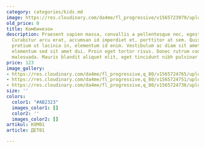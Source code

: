 ```yaml
---
category: categories/kids.md
image: https://res.cloudinary.com/da4me/fl_progressive/v1565723979/uploads/%D0%91%D0%B5%D0%B7-%D0%B8%D0%BC%D0%B5%D0%BD%D0%B8-5_xjes0u.jpg
old_price: 0
title: Комбинезон
description: Praesent sapien massa, convallis a pellentesque nec, egestas non nisi.
  Curabitur arcu erat, accumsan id imperdiet et, porttitor at sem. Quisque velit nisi,
  pretium ut lacinia in, elementum id enim. Vestibulum ac diam sit amet quam vehicula
  elementum sed sit amet dui. Proin eget tortor risus. Donec rutrum congue leo eget
  malesuada. Mauris blandit aliquet elit, eget tincidunt nibh pulvinar a.
price: 123
image_gallery:
- https://res.cloudinary.com/da4me/fl_progressive,q_80/v1565724765/uploads/IMG_3364_1_ykhypn.jpg
- https://res.cloudinary.com/da4me/fl_progressive,q_80/v1565724751/uploads/IMG_3346_nkogzk.jpg
- https://res.cloudinary.com/da4me/fl_progressive,q_80/v1565724736/uploads/IMG_3338_vkmo6j.jpg
size: ''
colors:
  color1: "#AB2323"
  images_color1: []
  color2: ''
  images_color2: []
artikul: КОМ01
article: ДЕТ01

---
```

